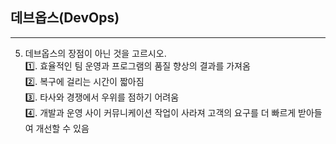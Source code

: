 ## 데브옵스(DevOps)

--- 

5. 데브옵스의 장점이 아닌 것을 고르시오.  
  1️⃣. 효율적인 팀 운영과 프로그램의 품질 향상의 결과를 가져옴  
  2️⃣. 복구에 걸리는 시간이 짧아짐  
  3️⃣. 타사와 경쟁에서 우위를 점하기 어려움  
  4️⃣. 개발과 운영 사이 커뮤니케이션 작업이 사라져 고객의 요구를 더 빠르게 받아들여 개선할 수 있음  
